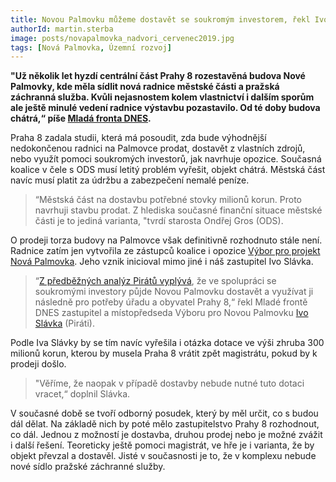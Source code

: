 ```yaml
---
title: Novou Palmovku můžeme dostavět se soukromým investorem, řekl Ivo Slávka MF DNES
authorId: martin.sterba
image: posts/novapalmovka_nadvori_cervenec2019.jpg
tags: [Nová Palmovka, Územní rozvoj]
---
```


**"Už několik let hyzdí centrální část Prahy 8 rozestavěná budova Nové Palmovky, kde měla sídlit nová radnice městské části a pražská záchranná služba. Kvůli nejasnostem kolem vlastnictví i dalším sporům ale ještě minulé vedení radnice výstavbu pozastavilo. Od té doby budova chátrá,“ píše [Mladá fronta DNES](https://www.pressreader.com/czech-republic/mf-dnes/20200309/282540135394219).**

Praha 8 zadala studii, která má posoudit, zda bude výhodnější nedokončenou radnici na Palmovce prodat, dostavět z vlastních zdrojů, nebo využít pomoci soukromých investorů, jak navrhuje opozice. Současná koalice v čele s ODS musí letitý problém vyřešit, objekt chátrá. Městská část navíc musí platit za údržbu a zabezpečení nemalé peníze. 

>“Městská část na dostavbu potřebné stovky milionů korun. Proto navrhuji stavbu prodat. Z hlediska současné finanční situace městské části je to jediná varianta, "tvrdí starosta Ondřej Gros (ODS).

O prodeji torza budovy na Palmovce však definitivně rozhodnuto stále není. Radnice zatím jen vytvořila ze zástupců koalice i opozice [Výbor pro projekt Nová Palmovka](https://www.praha8.cz/Vybory-zastupitelstva-Mestske-casti-Praha-8.html). Jeho vznik inicioval mimo jiné i náš zastupitel Ivo Slávka. 

>“[Z předběžných analýz Pirátů vyplývá](https://praha8.pirati.cz/aktuality/palmovku-nechceme-prodavat-pod-cenou.html), že ve spolupráci se soukromými investory půjde Novou Palmovku dostavět a využívat ji následně pro potřeby úřadu a obyvatel Prahy 8,“ řekl Mladé frontě DNES zastupitel a místopředseda Výboru pro Novou Palmovku [Ivo Slávka](https://praha8.pirati.cz/lide/ivo-slavka.html) (Piráti). 

Podle Iva Slávky by se tím navíc vyřešila i otázka dotace ve výši zhruba 300 milionů korun, kterou by musela Praha 8 vrátit zpět magistrátu, pokud by k prodeji došlo. 

>"Věříme, že naopak v případě dostavby nebude nutné tuto dotaci vracet,“ doplnil Slávka.

V současné době se tvoří odborný posudek, který by měl určit, co s budou dál dělat. Na základě nich by poté mělo zastupitelstvo Prahy 8 rozhodnout, co dál. Jednou z možností je dostavba, druhou prodej nebo je možné zvážit i další řešení. Teoreticky ještě pomoci magistrát, ve hře je i varianta, že by objekt převzal a dostavěl. Jisté v současnosti je to, že v komplexu nebude nové sídlo pražské záchranné služby.
